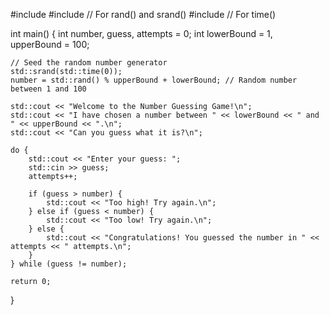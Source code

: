 #include <iostream>
#include <cstdlib>  // For rand() and srand()
#include <ctime>    // For time()

int main() {
    int number, guess, attempts = 0;
    int lowerBound = 1, upperBound = 100;

    // Seed the random number generator
    std::srand(std::time(0));
    number = std::rand() % upperBound + lowerBound; // Random number between 1 and 100

    std::cout << "Welcome to the Number Guessing Game!\n";
    std::cout << "I have chosen a number between " << lowerBound << " and " << upperBound << ".\n";
    std::cout << "Can you guess what it is?\n";

    do {
        std::cout << "Enter your guess: ";
        std::cin >> guess;
        attempts++;

        if (guess > number) {
            std::cout << "Too high! Try again.\n";
        } else if (guess < number) {
            std::cout << "Too low! Try again.\n";
        } else {
            std::cout << "Congratulations! You guessed the number in " << attempts << " attempts.\n";
        }
    } while (guess != number);

    return 0;
}
